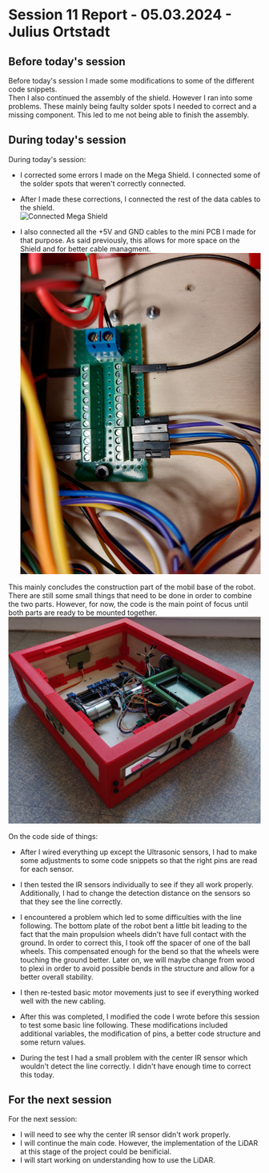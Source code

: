 # Session 11 Report - 05.03.2024 - Julius Ortstadt

## Before today's session
Before today's session I made some modifications to some of the different code snippets.\
Then I also continued the assembly of the shield. 
However I ran into some problems. 
These mainly being faulty solder spots I needed to correct and a missing component. 
This led to me not being able to finish the assembly. 

## During today's session
During today's session:
-  I corrected some errors I made on the Mega Shield. 
I connected some of the solder spots that weren't correctly connected.

- After I made these corrections, I connected the rest of the data cables to the shield.\
![Connected Mega Shield](/Documentation/Session_Reports/Julius/Pictures/Session_11/Shield.jpg)

- I also connected all the +5V and GND cables to the mini PCB I made for that purpose. 
As said previously, this allows for more space on the Shield and for better cable managment.\
![Connected mini PCB](/Documentation/Session_Reports/Julius/Pictures/Session_11/Mini_PCB.jpg)

This mainly concludes the construction part of the mobil base of the robot. 
There are still some small things that need to be done in order to combine the two parts. 
However, for now, the code is the main point of focus until both parts are ready to be mounted together.\
![Finished construction part of the robot](/Documentation/Session_Reports/Julius/Pictures/Session_11/Assembled.jpg)

On the code side of things: 
- After I wired everything up except the Ultrasonic sensors, I had to make some adjustments to some code snippets so that the right pins are read for each sensor.

- I then tested the IR sensors individually to see if they all work properly. 
Additionally, I had to change the detection distance on the sensors so that they see the line correctly.

- I encountered a problem which led to some difficulties with the line following. 
The bottom plate of the robot bent a little bit leading to the fact that the main propulsion wheels didn't have full contact with the ground. 
In order to correct this, I took off the spacer of one of the ball wheels. 
This compensated enough for the bend so that the wheels were touching the ground better.
Later on, we will maybe change from wood to plexi in order to avoid possible bends in the structure and allow for a better overall stability.

- I then re-tested basic motor movements just to see if everything worked well with the new cabling.

- After this was completed, I modified the code I wrote before this session to test some basic line following. 
These modifications included additional variables, the modification of pins, a better code structure and some return values.

- During the test I had a small problem with the center IR sensor which wouldn't detect the line correctly.
I didn't have enough time to correct this today.

## For the next session
For the next session:
- I will need to see why the center IR sensor didn't work properly.
- I will continue the main code.
However, the implementation of the LiDAR at this stage of the project could be benificial.
- I will start working on understanding how to use the LiDAR.

